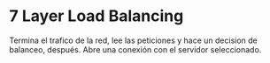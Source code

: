 # 7 Layer Load Balancing

Termina el trafico de la red, lee las peticiones y hace un decision de balanceo, después. Abre una conexión con el servidor seleccionado.
